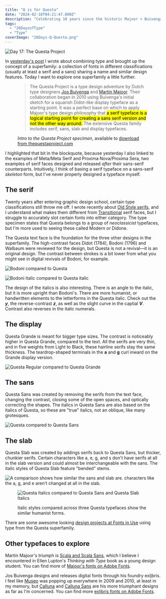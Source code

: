```yaml
---
title: "Q is for Questa"
date: "2024-02-18T04:21:47.000Z"
description: "Celebrating 10 years since the historic Majoor × Buivenga collab. "
tags: 
  - "26DaysofType"
  - "Type"
coverImage: "26Days-Q-Questa.png"
---
```


![Day 17: The Questa Project](/img/post-images/26Days-Q-Questa-1024x576.png)

In [yesterday's post](/posts/2024-pairs.html) I wrote about combining type and brought up the concept of a superfamily: a collection of fonts in different classifications (usually at least a serif and a sans) sharing a name and similar design features. Today I want to explore one superfamily a little further.

<figure>
 <blockquote>
  <p>The Questa Project is a type design adventure by Dutch type designers <a href="https://www.exljbris.com/">Jos Buivenga</a> and <a href="https://www.martinmajoor.com">Martin Majoor</a>. Their collaboration began in 2010 using Buivenga's initial sketch for a squarish Didot-like display typeface as a starting point. It was a perfect base on which to apply Majoor's type design philosophy that <mark>a serif typeface is a logical starting point for creating a sans serif version and not the other way around.</mark> The extensive Questa family includes serif, sans, slab and display typefaces.</p>
 </blockquote>
 <figcaption><cite>Intro to the Questa Project specimen</cite>, available to <a href="https://thequestaproject.com/free.html">download from thequestaproject.com</a></figcaption>
</figure>

I highlighted that bit in the blockquote, because yesterday I also linked to the examples of Meta/Meta Serif and Proxima Nova/Proxima Sera, two examples of serif faces designed and released _after_ their sans-serif counterparts. Intuitively, I think of basing a serif typeface on a sans-serif _skeleton_ form, but I've never properly designed a typeface myself.

## The serif

Twenty years after entering graphic design school, certain type classifications still throw me off. I wrote recently about [Old Style serifs](/posts/2024-old-style.html), and I understand what makes them different from [Transitional](https://fonts.google.com/knowledge/glossary/transitional_neo_classical) serif faces, but I struggle to accurately slot certain fonts into either category. The type specimen states that Questa belongs to a group of _neoclassicist_ typefaces, but I'm more used to seeing these called Modern or Didone.

The Questa text face is the foundation for the three other designs in the superfamily. The high-contrast faces Didot (1784), Bodoni (1796) and Walbaum were reviewed for the design, but Questa is not a revival—it is an original design. The contrast between strokes is a bit lower from what you might see in digital revivals of Bodoni, for example.

![Bodoni compared to Questa](/img/post-images/26Days-Q-Questa-Regular-1024x576.png)

![Bodoni italic compared to Questa italic](/img/post-images/26Days-Q-Questa-Italic-1024x576.png)

The design of the italics is also interesting. There is an angle to the italic, but it is more upright than Bodoni's. There are more humanist, or handwritten elements to the letterforms in the Questa italic. Check out the _**y**_, the reverse-contrast **_z_**, as well as the slight curve in the captial **_V_**. Contrast also reverses in the italic numerals.

## The display

Questa Grande is meant for bigger type sizes. The contrast is noticeably higher in Questa Grande, compared to the text. All the serifs are very thin, and in five weights from Light to Black, these hairline serifs stay the same thickness. The teardrop-shaped terminals in the **a** and **g** curl inward on the Grande display version.

![Questa Regular compared to Questa Grande](/img/post-images/26Days-Q-Questa-Grande-1024x576.png)

## The sans

Questa Sans was created by removing the serifs from the text face, changing the contrast, closing some of the open spaces, and optically correcting the shapes. The italics in Questa Sans are also based on the italics of Questa, so these are "true" italics, not an oblique, like many grotesques.

![Questa compared to Questa Sans](/img/post-images/26Days-Q-Questa-Sans-1024x576.png)

## The slab

Questa Slab was created by addings serifs back to Questa Sans, but thicker, chunkier serifs. Certain characters like a, e, g, and s don't have serifs at all in the slab version and could almost be interchangeable with the sans. The italic styles of Questa Slab feature "bended" stems.

![A comparison shows how similar the sans and slab are. characters like the a, g, and e aren't changed at all in the slab.](/img/post-images/26Days-Q-Questa-Slab-1024x576.png)

<figure>

![Questa Italics compared to Questa Sans and Questa Slab Italics](/img/post-images/26Days-Q-Questa-Italics-compared-1024x576.png)

<figcaption>

Italic styles compared across three Questa typefaces show the similar humanist forms.

</figcaption>

</figure>

There are some awesome looking [design projects at Fonts in Use](https://fontsinuse.com/foundry/1736/the-questa-project) using type from the Questa superfamily.

## Other typefaces to explore

Martin Majoor's triumph is [Scala and Scala Sans](https://www.martinmajoor.com/1_scala.html), which I believe I encountered in Ellen Lupton's _Thinking with Type_ book as a young design student. You can find more of [Majoor's fonts on Adobe Fonts](https://fonts.adobe.com/designers/martin-majoor).

Jos Buivenga designs and releases digital fonts through his foundry exljbris. I feel like [Museo](https://www.exljbris.com/museo.html) was popping up everywhere in 2009 and 2010, at least in my memory, but [Calluna](https://www.exljbris.com/calluna.html) and [Calluna Sans](https://www.exljbris.com/callunasans.html) are his more triumphant designs as far as I'm concerned. You can find more [exljbris fonts on Adobe Fonts](https://fonts.adobe.com/designers/jos-buivenga).

